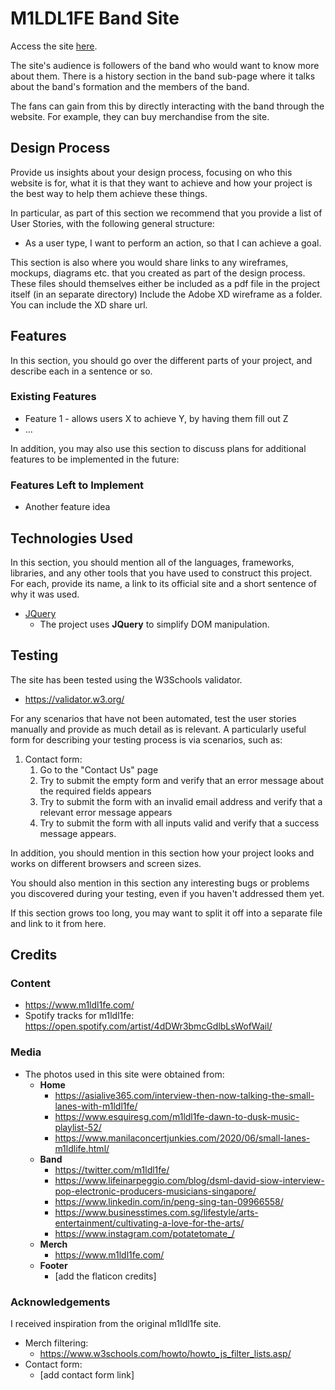 # M1LDL1FE Band Site

Access the site [here](https://github.shuqri.xyz/IDAssignment1/).

The site's audience is followers of the band who would want to know more about them. There is a history section in the
band sub-page where it talks about the band's formation and the members of the band.

The fans can gain from this by directly interacting with the band through the website. For example, they can buy 
merchandise from the site.

## Design Process

Provide us insights about your design process, focusing on who this website is for, what it is that they want to achieve and how your project is the best way to help them achieve these things.

In particular, as part of this section we recommend that you provide a list of User Stories, with the following general structure:
- As a user type, I want to perform an action, so that I can achieve a goal.

This section is also where you would share links to any wireframes, mockups, diagrams etc. that you created as part of the design process.
These files should themselves either be included as a pdf file in the project itself (in an separate directory)
Include the Adobe XD wireframe as a folder. You can include the XD share url.

## Features

In this section, you should go over the different parts of your project, and describe each in a sentence or so.

### Existing Features
- Feature 1 - allows users X to achieve Y, by having them fill out Z
- ...

In addition, you may also use this section to discuss plans for additional features to be implemented in the future:

### Features Left to Implement
- Another feature idea

## Technologies Used

In this section, you should mention all of the languages, frameworks, libraries, and any other tools that you have used to construct this project. For each, provide its name, a link to its official site and a short sentence of why it was used.

- [JQuery](https://jquery.com)
    - The project uses **JQuery** to simplify DOM manipulation.


## Testing

The site has been tested using the W3Schools validator.
- https://validator.w3.org/

For any scenarios that have not been automated, test the user stories manually and provide as much detail as is
relevant. A particularly useful form for describing your testing process is via scenarios, such as:

1. Contact form:
    1. Go to the "Contact Us" page
    2. Try to submit the empty form and verify that an error message about the required fields appears
    3. Try to submit the form with an invalid email address and verify that a relevant error message appears
    4. Try to submit the form with all inputs valid and verify that a success message appears.

In addition, you should mention in this section how your project looks and works on different browsers and screen sizes.

You should also mention in this section any interesting bugs or problems you discovered during your testing, even if you haven't addressed them yet.

If this section grows too long, you may want to split it off into a separate file and link to it from here.

## Credits

### Content
- https://www.m1ldl1fe.com/
- Spotify tracks for m1ldl1fe: https://open.spotify.com/artist/4dDWr3bmcGdlbLsWofWail/

### Media
- The photos used in this site were obtained from:
  - **Home**
    - https://asialive365.com/interview-then-now-talking-the-small-lanes-with-m1ldl1fe/
    - https://www.esquiresg.com/m1ldl1fe-dawn-to-dusk-music-playlist-52/
    - https://www.manilaconcertjunkies.com/2020/06/small-lanes-m1ldlife.html/
  - **Band**
      - https://twitter.com/m1ldl1fe/
      - https://www.lifeinarpeggio.com/blog/dsml-david-siow-interview-pop-electronic-producers-musicians-singapore/
      - https://www.linkedin.com/in/peng-sing-tan-09966558/
      - https://www.businesstimes.com.sg/lifestyle/arts-entertainment/cultivating-a-love-for-the-arts/
      - https://www.instagram.com/potatetomate_/
  - **Merch**
    - https://www.m1ldl1fe.com/
  - **Footer**
    - [add the flaticon credits]

### Acknowledgements

I received inspiration from the original m1ldl1fe site.

- Merch filtering:
  - https://www.w3schools.com/howto/howto_js_filter_lists.asp/
- Contact form:
  - [add contact form link]
